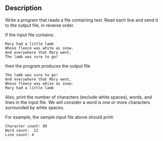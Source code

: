 ## Description
Write a program that reads a file containing text. 
Read each line and send it to the output file, 
in reverse order. 

If the input file contains:

    Mary had a little lamb
    Whose fleece was white as snow. 
    And everywhere that Mary went,
    The lamb was sure to go!

then the program produces the output file

    The lamb was sure to go!
    And everywhere that Mary went,
    Whose fleece was white as snow.
    Mary had a little lamb

Also, print the number of characters (exclude white spaces), 
words, and lines in the input file.  We will consider a 
word is one or more characters surrounded by white spaces.  

For example, the sample input file above should print:
    
    Character count: 89 
    Word count:  22
    Line count: 4
